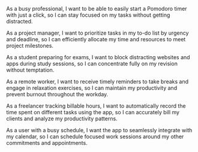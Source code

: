 As a busy professional, I want to be able to easily start a Pomodoro timer with just a click, so I can stay focused on my tasks without getting distracted.

As a project manager, I want to prioritize tasks in my to-do list by urgency and deadline, so I can efficiently allocate my time and resources to meet project milestones.

As a student preparing for exams, I want to block distracting websites and apps during study sessions, so I can concentrate fully on my revision without temptation.

As a remote worker, I want to receive timely reminders to take breaks and engage in relaxation exercises, so I can maintain my productivity and prevent burnout throughout the workday.

As a freelancer tracking billable hours, I want to automatically record the time spent on different tasks using the app, so I can accurately bill my clients and analyze my productivity patterns.

As a user with a busy schedule, I want the app to seamlessly integrate with my calendar, so I can schedule focused work sessions around my other commitments and appointments.
